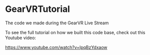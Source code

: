 # GearVRTutorial
The code we made during the GearVR Live Stream

To see the full tutorial on how we built this code base, check out this Youtube video:

https://www.youtube.com/watch?v=lpqBzYdxaow
